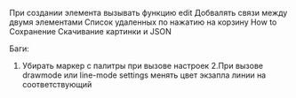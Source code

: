 При создании элемента вызывать функцию edit
Добвалять связи между двумя элементами
Список удаленных по нажатию на корзину
How to
Сохранение
Скачивание картинки и JSON



Баги:
1. Убирать маркер с палитры при вызове настроек
2.При вызове drawmode или line-mode settings менять цвет экзапла
  линии на соответствующий
